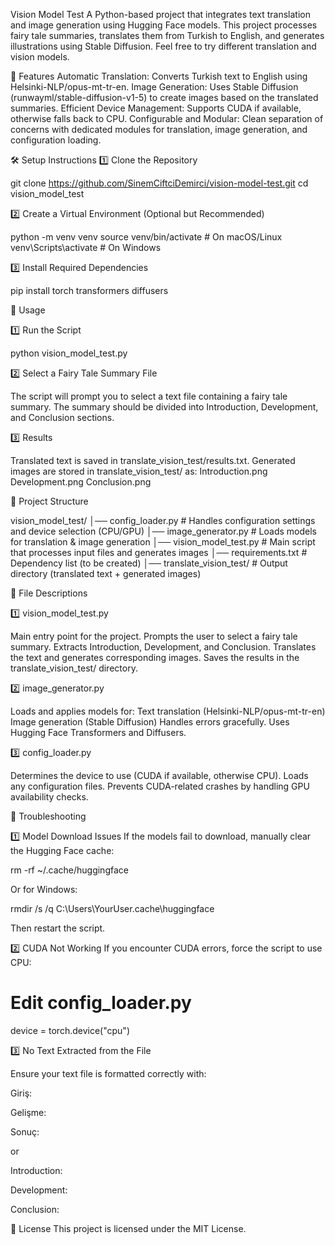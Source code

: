 Vision Model Test
A Python-based project that integrates text translation and image generation using Hugging Face models. This project processes fairy tale summaries, translates them from Turkish to English, and generates illustrations using Stable Diffusion. Feel free to try different translation and vision models.

📌 Features
Automatic Translation: Converts Turkish text to English using Helsinki-NLP/opus-mt-tr-en.
Image Generation: Uses Stable Diffusion (runwayml/stable-diffusion-v1-5) to create images based on the translated summaries.
Efficient Device Management: Supports CUDA if available, otherwise falls back to CPU.
Configurable and Modular: Clean separation of concerns with dedicated modules for translation, image generation, and configuration loading.

🛠️ Setup Instructions
1️⃣ Clone the Repository

git clone https://github.com/SinemCiftciDemirci/vision-model-test.git
cd vision_model_test

2️⃣ Create a Virtual Environment (Optional but Recommended)

python -m venv venv
source venv/bin/activate  # On macOS/Linux
venv\Scripts\activate      # On Windows

3️⃣ Install Required Dependencies

pip install torch transformers diffusers

🚀 Usage

1️⃣ Run the Script

python vision_model_test.py

2️⃣ Select a Fairy Tale Summary File

The script will prompt you to select a text file containing a fairy tale summary.
The summary should be divided into Introduction, Development, and Conclusion sections.

3️⃣ Results

Translated text is saved in translate_vision_test/results.txt.
Generated images are stored in translate_vision_test/ as:
Introduction.png
Development.png
Conclusion.png


📂 Project Structure

vision_model_test/
│── config_loader.py       # Handles configuration settings and device selection (CPU/GPU)
│── image_generator.py     # Loads models for translation & image generation
│── vision_model_test.py   # Main script that processes input files and generates images
│── requirements.txt       # Dependency list (to be created)
│── translate_vision_test/ # Output directory (translated text + generated images)


📜 File Descriptions

1️⃣ vision_model_test.py

Main entry point for the project.
Prompts the user to select a fairy tale summary.
Extracts Introduction, Development, and Conclusion.
Translates the text and generates corresponding images.
Saves the results in the translate_vision_test/ directory.

2️⃣ image_generator.py

Loads and applies models for:
Text translation (Helsinki-NLP/opus-mt-tr-en)
Image generation (Stable Diffusion)
Handles errors gracefully.
Uses Hugging Face Transformers and Diffusers.

3️⃣ config_loader.py

Determines the device to use (CUDA if available, otherwise CPU).
Loads any configuration files.
Prevents CUDA-related crashes by handling GPU availability checks.

🔧 Troubleshooting

1️⃣ Model Download Issues
If the models fail to download, manually clear the Hugging Face cache:

rm -rf ~/.cache/huggingface

Or for Windows:

rmdir /s /q C:\Users\YourUser\.cache\huggingface

Then restart the script.

2️⃣ CUDA Not Working
If you encounter CUDA errors, force the script to use CPU:

# Edit config_loader.py
device = torch.device("cpu")

3️⃣ No Text Extracted from the File

Ensure your text file is formatted correctly with:


Giriş:
<text>

Gelişme:
<text>

Sonuç:
<text>


or

Introduction:
<text>

Development:
<text>

Conclusion:
<text>


📜 License
This project is licensed under the MIT License.